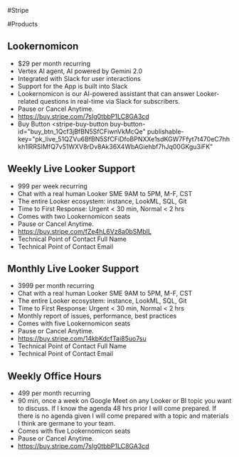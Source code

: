 #Stripe

#Products

## Lookernomicon
+ $29 per month recurring
+ Vertex AI agent, AI powered by Gemini 2.0
+ Integrated with Slack for user interactions
+ Support for the App is built into Slack
+ Lookernomicon is our AI-powered assistant that can answer Looker-related questions in real-time via Slack for subscribers.
+ Pause or Cancel Anytime.
+ https://buy.stripe.com/7sIg0tbbP1LC8GA3cd
+ Buy Button
	<script async
	  src="https://js.stripe.com/v3/buy-button.js">
	</script>
	<stripe-buy-button
	  buy-button-id="buy_btn_1Qcf3jBfBN5SfCFiwnVkMcQe"
	  publishable-key="pk_live_51QZVu6BfBN5SfCFiDfoBPNXXe1sdKGW7Ffyt7t470eC7hhkh1lRRSIMfQ7v51WXV8rDv8Ak36X4WbAGiehbf7hJq00GKgu3iFK"
	>
	</stripe-buy-button>

## Weekly Live Looker Support
+ 999 per week recurring
+ Chat with a real human Looker SME 9AM to 5PM, M-F, CST 
+ The entire Looker ecosystem: instance, LookML, SQL, Git 
+ Time to First Response: Urgent < 30 min, Normal < 2 hrs
+ Comes with two Lookernomicon seats 
+ Pause or Cancel Anytime.
+ https://buy.stripe.com/fZe4hL6Vz8a0bSMbIL
+ Technical Point of Contact Full Name
+ Technical Point of Contact Email

## Monthly Live Looker Support
+ 3999 per month recurring
+ Chat with a real human Looker SME 9AM to 5PM, M-F, CST 
+ The entire Looker ecosystem: instance, LookML, SQL, Git 
+ Time to First Response: Urgent < 30 min, Normal < 2 hrs 
+ Monthly report of issues, performance, best practices 
+ Comes with five Lookernomicon seats
+ Pause or Cancel Anytime.
+ https://buy.stripe.com/14kbKdcfTai85uo7su
+ Technical Point of Contact Full Name
+ Technical Point of Contact Email

## Weekly Office Hours
+ 499 per month recurring
+ 90 min, once a week on Google Meet on any Looker or BI topic you want to discuss. If I know the agenda 48 hrs prior I will come prepared. If there is no agenda given I will come prepared with a topic and materials I think are germane to your team.
+ Comes with five Lookernomicon seats 
+ Pause or Cancel Anytime.
+ https://buy.stripe.com/7sIg0tbbP1LC8GA3cd
